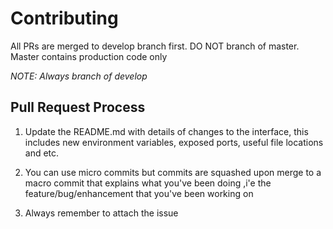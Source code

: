 # Contributing

All PRs are merged to develop branch first. DO NOT branch of master. Master contains production code only

*NOTE: Always branch of develop*

## Pull Request Process

1. Update the README.md with details of changes to the interface, this includes new environment 
   variables, exposed ports, useful file locations and etc.
   
2. You can use micro commits but commits are squashed upon merge to a macro commit that explains what you've been doing ,i'e the feature/bug/enhancement that you've been working on

3. Always remember to attach the issue 
